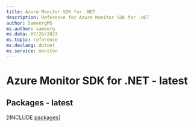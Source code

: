 ```yaml
---
title: Azure Monitor SDK for .NET
description: Reference for Azure Monitor SDK for .NET
author: SameergMS
ms.author: sameerg
ms.data: 07/26/2023
ms.topic: reference
ms.devlang: dotnet
ms.service: monitor
---
```

# Azure Monitor SDK for .NET - latest
## Packages - latest
[!INCLUDE [packages](monitor-index.md)]